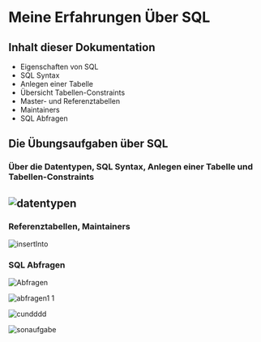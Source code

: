 # Meine Erfahrungen Über SQL
## Inhalt dieser Dokumentation

- Eigenschaften von SQL
- SQL Syntax
- Anlegen einer Tabelle
- Übersicht Tabellen-Constraints
- Master- und Referenztabellen
- Maintainers
- SQL Abfragen

## Die Übungsaufgaben über SQL 

### Über die Datentypen, SQL Syntax, Anlegen einer Tabelle und Tabellen-Constraints
![datentypen](https://user-images.githubusercontent.com/95184239/209604079-e6744585-310f-4d36-b11a-a5bd572d9332.png)
--------------------------------------------------------
### Referenztabellen, Maintainers
![insertInto](https://user-images.githubusercontent.com/95184239/209604948-d8954f8c-b8ce-4b7f-ad0b-794dd24a2e9a.png)

### SQL Abfragen
![Abfragen](https://user-images.githubusercontent.com/95184239/209605398-087b3b1d-7146-48ed-9ed8-e3a7f87435b6.png)

![abfragen1 1](https://user-images.githubusercontent.com/95184239/209605913-870f50a8-1f58-408a-b622-e1a8120250eb.png)

![cundddd](https://user-images.githubusercontent.com/95184239/209606311-3fa6b0d5-07a4-4f1c-8457-260a8c43b6c9.png)

![sonaufgabe](https://user-images.githubusercontent.com/95184239/209606608-1f6e3917-c084-4448-bf0f-42ae2bce242e.png)

